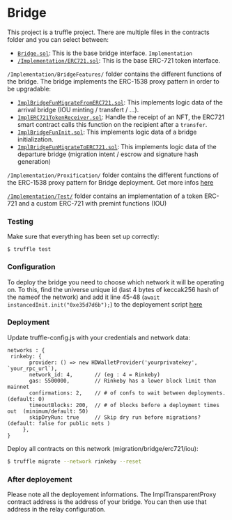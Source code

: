 
# Bridge

This project is a truffle project. There are multiple files in the contracts folder and you can select between:

- [`Bridge.sol`](Codebase/Bridge_Contracts/contracts/Bridge.sol): This is the base bridge interface.
`Implementation`
- [`/Implementation/ERC721.sol`](Codebase/Bridge_Contracts/contracts/Implementation/ERC721.sol): This is the base ERC-721 token interface.

`/Implementation/BridgeFeatures/` folder contains the different functions of the bridge.
The bridge implements the ERC-1538 proxy pattern in order to be upgradable:
- [`ImplBridgeFunMigrateFromERC721.sol`](Codebase/Bridge_Contracts/contracts/Implementation/BridgeFeatures/ImplBridgeFunMigrateFromERC721.sol): This implements logic data of the arrival bridge (IOU minting / transfert / ...).
- [`ImplERC721TokenReceiver.sol`](Codebase/Bridge_Contracts/contracts/Implementation/BridgeFeatures/ImplERC721TokenReceiver.sol): Handle the receipt of an NFT, the ERC721 smart contract calls this function on the recipient after a `transfer`.
- [`ImplBridgeFunInit.sol`](Codebase/Bridge_Contracts/contracts/Implementation/BridgeFeatures/ImplBridgeFunInit.sol): This implements logic data of a bridge initialization.
- [`ImplBridgeFunMigrateToERC721.sol`](Codebase/Bridge_Contracts/contracts/Implementation/BridgeFeatures/ImplBridgeFunMigrateToERC721.sol): This implements logic data of the departure bridge (migration intent / escrow and signature hash generation)

`/Implementation/Proxification/` folder contains the different functions of the ERC-1538 proxy pattern for Bridge deployment. Get more infos [here](https://eips.ethereum.org/EIPS/eip-1538)

[`/Implementation/Test/`](Codebase/Bridge_Contracts/contracts/Implementation/Test) folder contains an implementation of a token ERC-721 and a custom ERC-721 with premint functions (IOU)

### Testing
Make sure that everything has been set up correctly:

```
$ truffle test
```

### Configuration

To deploy the bridge you need to choose which network it will be operating on. To this, find the universe unique id (last 4 bytes of keccak256 hash of the nameof the network) and add it line 45-48 (`await instancedInit.init("0xe35d7d6b");`) to the deployement script [here](https://github.com/Perpetual-Altruism-Ltd/myNFT-Bridge/blob/master/Codebase/Bridge_Contracts/migrations/2_deploy_bridge.js)

### Deployment

Update truffle-config.js with your credentials and network data:
```
networks : {
 rinkeby: {
       provider: () => new HDWalletProvider('yourprivatekey', `your_rpc_url`),
       network_id: 4,       // (eg : 4 = Rinkeby)
       gas: 5500000,        // Rinkeby has a lower block limit than mainnet
       confirmations: 2,    // # of confs to wait between deployments. (default: 0)
       timeoutBlocks: 200,  // # of blocks before a deployment times out  (minimum/default: 50)
       skipDryRun: true     // Skip dry run before migrations? (default: false for public nets )
     },
}
```
Deploy all contracts on this network (migration/bridge/erc721/iou):

```bash
$ truffle migrate --network rinkeby --reset
```

### After deployement

Please note all the deployement informations. The ImplTransparentProxy contract address is the address of your bridge. You can then use that address in the relay configuration.
